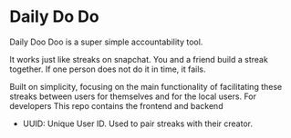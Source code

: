 # Daily Do Do
Daily Doo Doo is a super simple accountability tool.

It works just like streaks on snapchat. You and a friend build a streak together. If one person does not do it in time, it fails.

Built on simplicity, focusing on the main functionality of facilitating these streaks between users for themselves and for the local users.
For developers
This repo contains the frontend and backend
- UUID: Unique User ID. Used to pair streaks with their creator.


